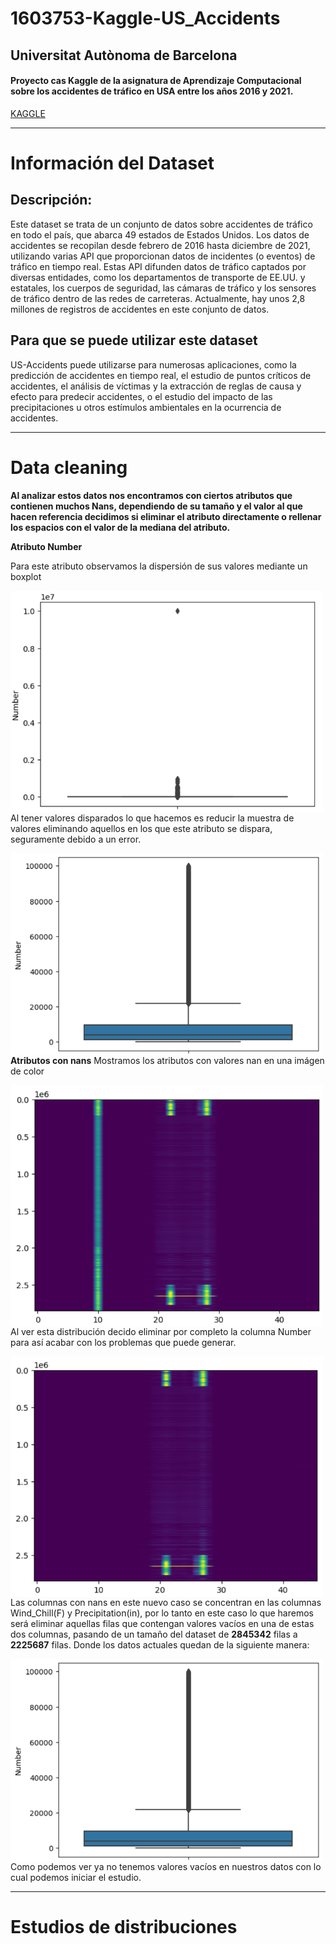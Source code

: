 # 1603753-Kaggle-US_Accidents
## Universitat Autònoma de Barcelona
#### Proyecto cas Kaggle de la asignatura de Aprendizaje Computacional sobre los accidentes de tráfico en USA entre los años 2016 y 2021.  
[KAGGLE](https://www.kaggle.com/datasets/sobhanmoosavi/us-accidents?resource=download)

---

# Información del Dataset
## Descripción:
Este dataset se trata de un conjunto de datos sobre accidentes de tráfico en todo el país, que abarca 49 estados de Estados Unidos. Los datos de accidentes se recopilan desde febrero de 2016 hasta diciembre de 2021, utilizando varias API que proporcionan datos de incidentes (o eventos) de tráfico en tiempo real. Estas API difunden datos de tráfico captados por diversas entidades, como los departamentos de transporte de EE.UU. y estatales, los cuerpos de seguridad, las cámaras de tráfico y los sensores de tráfico dentro de las redes de carreteras. Actualmente, hay unos 2,8 millones de registros de accidentes en este conjunto de datos.

## Para que se puede utilizar este dataset
US-Accidents puede utilizarse para numerosas aplicaciones, como la predicción de accidentes en tiempo real, el estudio de puntos críticos de accidentes, el análisis de víctimas y la extracción de reglas de causa y efecto para predecir accidentes, o el estudio del impacto de las precipitaciones u otros estímulos ambientales en la ocurrencia de accidentes.

---

# Data cleaning
**Al analizar estos datos nos encontramos con ciertos atributos que contienen muchos Nans, dependiendo de su tamaño y el valor al que hacen referencia decidimos si eliminar el atributo directamente o rellenar los espacios con el valor de la mediana del atributo.**

**Atributo Number**

Para este atributo observamos la dispersión de sus valores mediante un boxplot
<p align="left">
<img src="Images/Image1.png" align="left" width="500" alt="Inicial Number Image"/>  
</p>  

Al tener valores disparados lo que hacemos es reducir la muestra de valores eliminando aquellos en los que este atributo se dispara, seguramente debido a un error.
<p align="left">
<img src="Images/Image2.png" align="left" width="500" alt="Inicial Number Image"/>  
</p>  


**Atributos con nans**
Mostramos los atributos con valores nan en una imágen de color
<p align="left">
<img src="Images/Image3.png" align="left" width="500" alt="Inicial Number Image"/>  
</p>  

Al ver esta distribución decido eliminar por completo la columna Number para así acabar con los problemas que puede generar.
<p align="left">
<img src="Images/Image4.png" align="left" width="500" alt="Inicial Number Image"/>  
</p> 

Las columnas con nans en este nuevo caso se concentran en las columnas Wind_Chill(F) y Precipitation(in), por lo tanto en este caso lo que haremos será eliminar aquellas filas que contengan valores vacíos en una de estas dos columnas, pasando de un tamaño del dataset de **2845342** filas a **2225687** filas. Donde los datos actuales quedan de la siguiente manera:
<p align="left">
<img src="Images/Image2.png" align="left" width="500" alt="Inicial Number Image"/> 
  Como podemos ver ya no tenemos valores vacíos en nuestros datos con lo cual podemos iniciar el estudio.
</p>  


---

# Estudios de distribuciones

